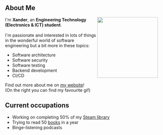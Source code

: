 ## About Me
<div>
 <img height="200em" align="right" src="https://media.giphy.com/media/RyXVu4ZW454IM/giphy.gif">
 I'm <b>Xander</b>, an <b>Engineering Technology (Electronics & ICT) student</b>.<br><br>
 I'm passionate and interested in lots of things in the wonderful world of software engineering but a bit more in these topics:
 <ul>
  <li>Software architecture</li>
  <li>Software security</li>
  <li>Software testing</li>
  <li>Backend development</li>
  <li>CI/CD</li>
 </ul>


Find out more about me on <a href="https://xdoubleu.com">my website</a>!<br>
(On the right you can find my favourite gif)


</div>

## Current occupations
 - Working on completing 50% of my [Steam library](https://completionist.me/steam/profile/76561198127953838)
 - Trying to read 50 [books](https://www.goodreads.com/user/show/114660594-xander-warszawski) in a year
 - Binge-listening podcasts
